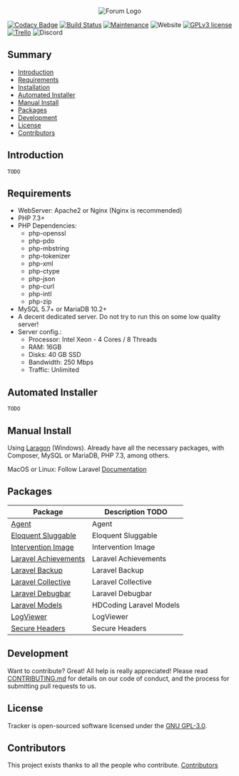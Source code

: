 <p align="center"><img src="https://i.imgur.com/4wihrL1.png" alt="Forum Logo"></p>

[![Codacy Badge](https://api.codacy.com/project/badge/Grade/b75c011dc7994b0a8ad12c6535447bf0)](https://app.codacy.com/gh/HDCoding/haitou?utm_source=github.com&utm_medium=referral&utm_content=HDCoding/haitou&utm_campaign=Badge_Grade_Dashboard)
[![Build Status](https://poser.pugx.org/laravel/framework/v/stable.svg)]()
[![Maintenance](https://img.shields.io/badge/Maintained%3F-yes-green.svg)]()
<img alt="Website" src="https://img.shields.io/website/https/haitou.site">
[![GPLv3 license](https://img.shields.io/badge/License-GPLv3-blue.svg)](/LICENSE)
[![Trello](https://img.shields.io/badge/Trello-HERE-blue.svg)](https://trello.com/invite/b/s7ad4xHY/523810e2f6c966e29f4ffc9bc16e7e44/haitou)
![Discord](https://img.shields.io/discord/525675007322357760?label=Discord&logo=discord)

## Summary

 - [Introduction](#introduction)
 - [Requirements](#requirements)
 - [Installation](#installation)
 - [Automated Installer](#automated-installer)
 - [Manual Install](#manual-install)
 - [Packages](#packages)
 - [Development](#development)
 - [License](#license)
 - [Contributors](#contributors)

## Introduction
	TODO

## Requirements

 - WebServer: Apache2 or Nginx (Nginx is recommended)
 - PHP 7.3+
 - PHP Dependencies:
	 - php-openssl
	 - php-pdo
	 - php-mbstring
	 - php-tokenizer
	 - php-xml
	 - php-ctype
	 - php-json
	 - php-curl
	 - php-intl
	 - php-zip
 - MySQL 5.7+ or MariaDB 10.2+
 - A decent dedicated server. Do not try to run this on some low quality server!
 - Server config.:
	 - Processor: Intel Xeon - 4 Cores / 8 Threads
	 - RAM: 16GB
	 - Disks: 40 GB SSD
	 - Bandwidth: 250 Mbps
	 - Traffic: Unlimited

## Automated Installer
	TODO

## Manual Install
Using [Laragon](https://laragon.org/download/) (Windows). Already have all the necessary packages, with Composer, MySQL or MariaDB, PHP 7.3, among others.

MacOS or Linux: Follow Laravel [Documentation](https://laravel.com/docs/6.x/installation)

## Packages

|Package|Description TODO|
|--|--|
| [Agent](https://github.com/jenssegers/agent) | Agent |
| [Eloquent Sluggable](https://github.com/cviebrock/eloquent-sluggable) | Eloquent Sluggable |
| [Intervention Image](https://github.com/Intervention/image) | Intervention Image |
| [Laravel Achievements](https://github.com/gstt/laravel-achievements) | Laravel Achievements |
| [Laravel Backup](https://github.com/spatie/laravel-backup) | Laravel Backup |
| [Laravel Collective](https://laravelcollective.com/docs/master/html) | Laravel Collective |
| [Laravel Debugbar](https://github.com/barryvdh/laravel-debugbar) | Laravel Debugbar |
| [Laravel Models](https://github.com/hdcoding/laravel-models) | HDCoding Laravel Models |
| [LogViewer](https://github.com/ARCANEDEV/LogViewer) | LogViewer |
| [Secure Headers](https://github.com/BePsvPT/secure-headers) | Secure Headers |

## Development
Want to contribute? Great! All help is really appreciated!
Please read [CONTRIBUTING.md](/CONTRIBUTING.md) for details on our code of conduct, and the process for submitting pull requests to us.

## License
Tracker is open-sourced software licensed under the [GNU GPL-3.0](/LICENSE).

## Contributors
This project exists thanks to all the people who contribute.
[Contributors](../../graphs/contributors)
